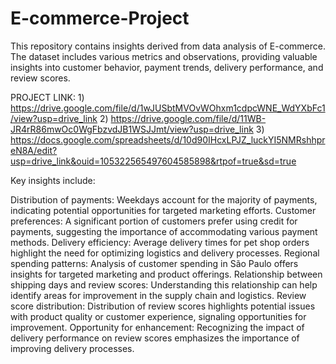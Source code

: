 # E-commerce-Project
This repository contains insights derived from data analysis of E-commerce. The dataset includes various metrics and observations, providing valuable insights into customer behavior, payment trends, delivery performance, and review scores.

PROJECT LINK: 1) https://drive.google.com/file/d/1wJUSbtMVOvWOhxm1cdpcWNE_WdYXbFc1/view?usp=drive_link
              2) https://drive.google.com/file/d/11WB-JR4rR86mwOc0WgFbzvdJB1WSJJmt/view?usp=drive_link
              3) https://docs.google.com/spreadsheets/d/10d90IHcxLPJZ_luckYI5NMRshhpreN8A/edit?usp=drive_link&ouid=105322565497604585898&rtpof=true&sd=true
              
Key insights include:

Distribution of payments: Weekdays account for the majority of payments, indicating potential opportunities for targeted marketing efforts.
Customer preferences: A significant portion of customers prefer using credit for payments, suggesting the importance of accommodating various payment methods.
Delivery efficiency: Average delivery times for pet shop orders highlight the need for optimizing logistics and delivery processes.
Regional spending patterns: Analysis of customer spending in São Paulo offers insights for targeted marketing and product offerings.
Relationship between shipping days and review scores: Understanding this relationship can help identify areas for improvement in the supply chain and logistics.
Review score distribution: Distribution of review scores highlights potential issues with product quality or customer experience, signaling opportunities for improvement.
Opportunity for enhancement: Recognizing the impact of delivery performance on review scores emphasizes the importance of improving delivery processes.

